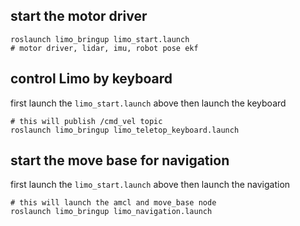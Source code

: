 ## start the motor driver

```shell
roslaunch limo_bringup limo_start.launch  
# motor driver, lidar, imu, robot pose ekf
```

## control Limo by keyboard

first launch the `limo_start.launch` above then launch the keyboard

```shell
# this will publish /cmd_vel topic
roslaunch limo_bringup limo_teletop_keyboard.launch
```

## start the move base for navigation

first launch the `limo_start.launch` above then launch the navigation

```shell
# this will launch the amcl and move_base node
roslaunch limo_bringup limo_navigation.launch
```
